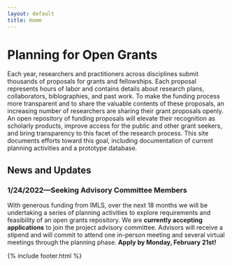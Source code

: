 ```yaml
---
layout: default
title: Home
---
```


# Planning for Open Grants

Each year, researchers and practitioners across disciplines submit thousands of proposals for grants and fellowships. Each proposal represents hours of labor and contains details about research plans, collaborators, biblographies, and past work. To make the funding process more transparent and to share the valuable contents of these proposals, an increasing number of researchers are sharing their grant proposals openly. An open repository of funding proposals will elevate their recognition as scholarly products, improve access for the public and other grant seekers, and bring transparency to this facet of the research process. This site documents efforts toward this goal, including documentation of current planning activities and a prototype database.


## News and Updates

### 1/24/2022—Seeking Advisory Committee Members

With generous funding from IMLS, over the next 18 months we will be undertaking a series of planning activities to explore requirements and feasibility of an open grants repository. We are **currently accepting applications** to join the project advisory committee. Advisors will receive a stipend and will commit to attend one in-person meeting and several virtual meetings through the planning phase. **Apply by Monday, February 21st!**



{% include footer.html %}
